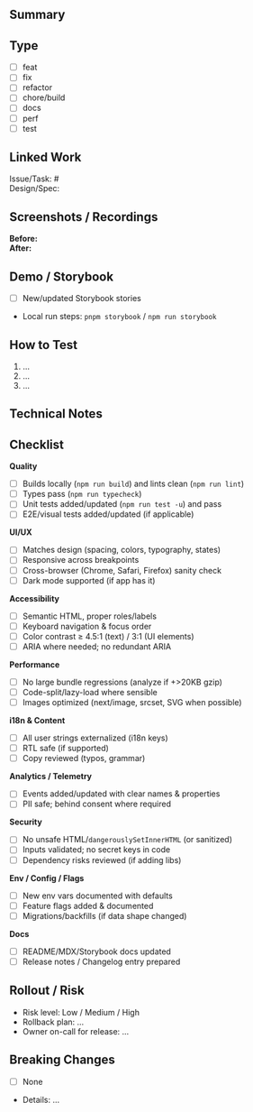 <!--
Frontend PR Template
Keep titles Conventional Commit style, e.g. "feat(ui): add payment card"
-->

## Summary
<!-- What & why in 1–3 lines. Link designs/specs if any. -->

## Type
- [ ] feat
- [ ] fix
- [ ] refactor
- [ ] chore/build
- [ ] docs
- [ ] perf
- [ ] test

## Linked Work
Issue/Task: #  
Design/Spec:  

## Screenshots / Recordings
<!-- Prefer before/after. For interactions, attach a short Loom/GIF. -->
**Before:**  
**After:**  

## Demo / Storybook
- [ ] New/updated Storybook stories
- Local run steps: `pnpm storybook` / `npm run storybook`

## How to Test
1. …
2. …
3. …

## Technical Notes
<!-- Key implementation details, tradeoffs, notable patterns introduced. -->

## Checklist
**Quality**
- [ ] Builds locally (`npm run build`) and lints clean (`npm run lint`)
- [ ] Types pass (`npm run typecheck`)
- [ ] Unit tests added/updated (`npm run test -u`) and pass
- [ ] E2E/visual tests added/updated (if applicable)

**UI/UX**
- [ ] Matches design (spacing, colors, typography, states)
- [ ] Responsive across breakpoints
- [ ] Cross-browser (Chrome, Safari, Firefox) sanity check
- [ ] Dark mode supported (if app has it)

**Accessibility**
- [ ] Semantic HTML, proper roles/labels
- [ ] Keyboard navigation & focus order
- [ ] Color contrast ≥ 4.5:1 (text) / 3:1 (UI elements)
- [ ] ARIA where needed; no redundant ARIA

**Performance**
- [ ] No large bundle regressions (analyze if +>20KB gzip)
- [ ] Code-split/lazy-load where sensible
- [ ] Images optimized (next/image, srcset, SVG when possible)

**i18n & Content**
- [ ] All user strings externalized (i18n keys)
- [ ] RTL safe (if supported)
- [ ] Copy reviewed (typos, grammar)

**Analytics / Telemetry**
- [ ] Events added/updated with clear names & properties
- [ ] PII safe; behind consent where required

**Security**
- [ ] No unsafe HTML/`dangerouslySetInnerHTML` (or sanitized)
- [ ] Inputs validated; no secret keys in code
- [ ] Dependency risks reviewed (if adding libs)

**Env / Config / Flags**
- [ ] New env vars documented with defaults
- [ ] Feature flags added & documented
- [ ] Migrations/backfills (if data shape changed)

**Docs**
- [ ] README/MDX/Storybook docs updated
- [ ] Release notes / Changelog entry prepared

## Rollout / Risk
- Risk level: Low / Medium / High
- Rollback plan: …
- Owner on-call for release: …

## Breaking Changes
- [ ] None
- Details: …

